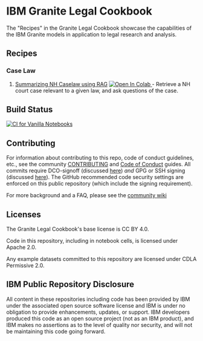 # IBM Granite Legal Cookbook

The "Recipes" in the Granite Legal Cookbook showcase the capabilities of
the IBM Granite models in application to legal research and analysis.

## Recipes

### Case Law
1. [Summarizing NH Caselaw using RAG](/recipes/RAG/RAG_over_NH_Caselaw_Summarize.ipynb)
   <a target="_blank" href="https://colab.research.google.com/github/ibm-granite-community/granite-legal-cookbook/blob/main/recipes/RAG/RAG_over_NH_Caselaw_Summarize.ipynb">
   <img src="https://colab.research.google.com/assets/colab-badge.svg" alt="Open In Colab"/>
   </a> - Retrieve a NH court case relevant to a given law, and ask questions of the case.

## Build Status

<a href="https://github.com/ibm-granite-community/granite-legal-cookbook/actions/workflows/vanilla_workflow.yaml">
  <img src="https://github.com/ibm-granite-community/granite-legal-cookbook/actions/workflows/vanilla_workflow.yaml/badge.svg" alt="CI for Vanilla Notebooks">
</a>

## Contributing

For information about contributing to this repo, code of conduct guidelines, etc., see the community [CONTRIBUTING][CG] and [Code of Conduct][CoC] guides.  All commits require DCO-signoff (discussed [here][CG-legal]) _and_ GPG or SSH signing (discussed [here][CG-signing]).  The GitHub recommended code security settings are enforced on this public repository (which include the signing requirement).

For more background and a FAQ, please see the [community wiki](https://github.com/ibm-granite-community/community/wiki)

## Licenses

The Granite Legal Cookbook's base license is CC BY 4.0.

Code in this repository, including in notebook cells, is licensed under Apache 2.0.

Any example datasets committed to this repository are licensed under CDLA Permissive 2.0.

## IBM Public Repository Disclosure

All content in these repositories including code has been provided by IBM under the associated open source software license and IBM is under no obligation to provide enhancements, updates, or support. IBM developers produced this code as an open source project (not as an IBM product), and IBM makes no assertions as to the level of quality nor security, and will not be maintaining this code going forward.

[CoC]: https://github.com/ibm-granite-community/community/blob/main/CODE_OF_CONDUCT.md
[CG]: https://github.com/ibm-granite-community/community/blob/main/CONTRIBUTING.md
[CG-legal]: https://github.com/ibm-granite-community/community/blob/main/CONTRIBUTING.md#legal
[CG-signing]: https://github.com/ibm-granite-community/community/blob/main/CONTRIBUTING.md#signing-commits
